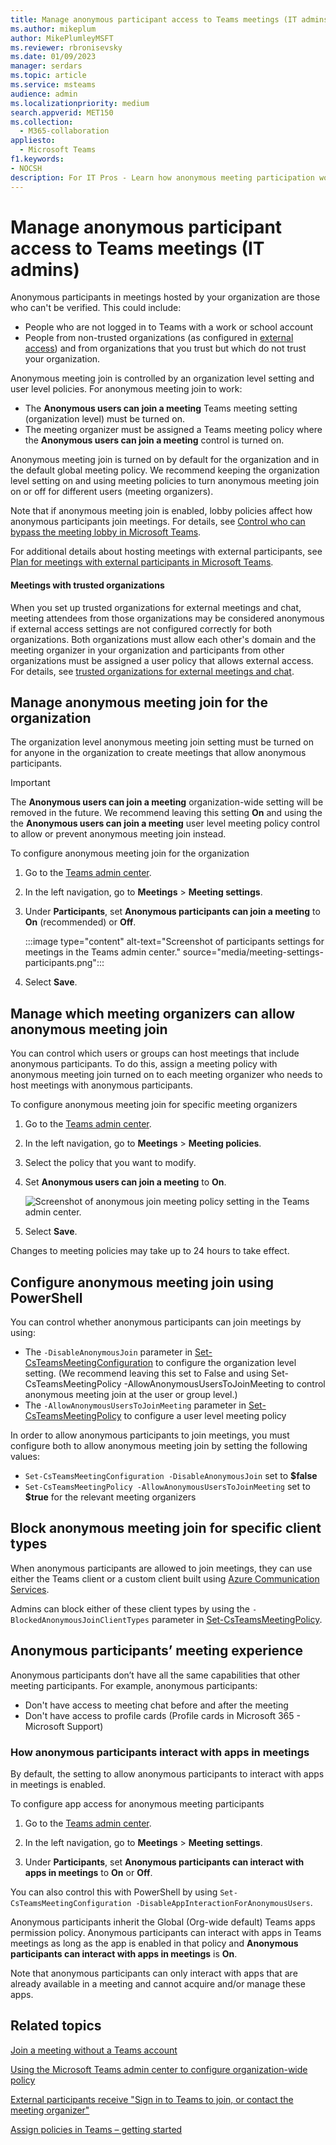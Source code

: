 ```yaml
--- 
title: Manage anonymous participant access to Teams meetings (IT admins)
ms.author: mikeplum
author: MikePlumleyMSFT
ms.reviewer: rbronisevsky
ms.date: 01/09/2023
manager: serdars
ms.topic: article
ms.service: msteams
audience: admin
ms.localizationpriority: medium
search.appverid: MET150
ms.collection: 
  - M365-collaboration
appliesto: 
  - Microsoft Teams
f1.keywords:
- NOCSH
description: For IT Pros - Learn how anonymous meeting participation works in Microsoft Teams.
---
```


# Manage anonymous participant access to Teams meetings (IT admins)

Anonymous participants in meetings hosted by your organization are those who can't be verified. This could include:

- People who are not logged in to Teams with a work or school account 
- People from non-trusted organizations (as configured in [external access](manage-external-access.md)) and from organizations that you trust but which do not trust your organization.

Anonymous meeting join is controlled by an organization level setting and user level policies. For anonymous meeting join to work:
- The **Anonymous users can join a meeting** Teams meeting setting (organization level) must be turned on.
- The meeting organizer must be assigned a Teams meeting policy where the **Anonymous users can join a meeting** control is turned on.

Anonymous meeting join is turned on by default for the organization and in the default global meeting policy. We recommend keeping the organization level setting on and using meeting policies to turn anonymous meeting join on or off for different users (meeting organizers).

Note that if anonymous meeting join is enabled, lobby policies affect how anonymous participants join meetings. For details, see [Control who can bypass the meeting lobby in Microsoft Teams](who-can-bypass-meeting-lobby.md).

For additional details about hosting meetings with external participants, see [Plan for meetings with external participants in Microsoft Teams](plan-meetings-external-participants.md).

#### Meetings with trusted organizations

When you set up trusted organizations for external meetings and chat, meeting attendees from those organizations may be considered anonymous if external access settings are not configured correctly for both organizations. Both organizations must allow each other's domain and the meeting organizer in your organization and participants from other organizations must be assigned a user policy that allows external access. For details, see [trusted organizations for external meetings and chat](manage-external-access.md).

## Manage anonymous meeting join for the organization

The organization level anonymous meeting join setting must be turned on for anyone in the organization to create meetings that allow anonymous participants.

> [!Important]
> The **Anonymous users can join a meeting** organization-wide setting will be removed in the future. We recommend leaving this setting **On** and using the the **Anonymous users can join a meeting** user level meeting policy control to allow or prevent anonymous meeting join instead.

To configure anonymous meeting join for the organization
1. Go to the [Teams admin center](https://admin.teams.microsoft.com).

1. In the left navigation, go to **Meetings** > **Meeting settings**.

1. Under **Participants**, set **Anonymous participants can join a meeting** to **On** (recommended) or **Off**.

    :::image type="content" alt-text="Screenshot of participants settings for meetings in the Teams admin center." source="media/meeting-settings-participants.png":::

1. Select **Save**.

## Manage which meeting organizers can allow anonymous meeting join

You can control which users or groups can host meetings that include anonymous participants. To do this, assign a meeting policy with anonymous meeting join turned on to each meeting organizer who needs to host meetings with anonymous participants.

To configure anonymous meeting join for specific meeting organizers
1. Go to the [Teams admin center](https://admin.teams.microsoft.com).

1. In the left navigation, go to **Meetings** > **Meeting policies**.

1. Select the policy that you want to modify.

1. Set **Anonymous users can join a meeting** to **On**.

    ![Screenshot of anonymous join meeting policy setting in the Teams admin center.](media/anonymous-users-can-join-meeting.png)

1. Select **Save**.

Changes to meeting policies may take up to 24 hours to take effect.

## Configure anonymous meeting join using PowerShell

You can control whether anonymous participants can join meetings by using:

- The `-DisableAnonymousJoin` parameter in [Set-CsTeamsMeetingConfiguration](/powershell/module/skype/set-csteamsmeetingconfiguration) to configure the organization level setting. (We recommend leaving this set to False and using Set-CsTeamsMeetingPolicy -AllowAnonymousUsersToJoinMeeting to control anonymous meeting join at the user or group level.)
- The `-AllowAnonymousUsersToJoinMeeting` parameter in [Set-CsTeamsMeetingPolicy](/powershell/module/skype/set-csteamsmeetingpolicy) to configure a user level meeting policy

In order to allow anonymous participants to join meetings, you must configure both to allow anonymous meeting join by setting the following values:

- `Set-CsTeamsMeetingConfiguration -DisableAnonymousJoin` set to **$false**
- `Set-CsTeamsMeetingPolicy -AllowAnonymousUsersToJoinMeeting` set to **$true** for the relevant meeting organizers

## Block anonymous meeting join for specific client types

When anonymous participants are allowed to join meetings, they can use either the Teams client or a custom client built using [Azure Communication Services](/azure/communication-services/). 

Admins can block either of these client types by using the `-BlockedAnonymousJoinClientTypes` parameter in [Set-CsTeamsMeetingPolicy](/powershell/module/skype/set-csteamsmeetingpolicy#-blockedanonymousjoinclienttypes).

## Anonymous participants’ meeting experience

Anonymous participants don’t have all the same capabilities that other meeting participants. For example, anonymous participants:

- Don't have access to meeting chat before and after the meeting
- Don't have access to profile cards (Profile cards in Microsoft 365 - Microsoft Support)

### How anonymous participants interact with apps in meetings

By default, the setting to allow anonymous participants to interact with apps in meetings is enabled.

To configure app access for anonymous meeting participants

1. Go to the [Teams admin center](https://admin.teams.microsoft.com).

1. In the left navigation, go to **Meetings** > **Meeting settings**.

1. Under **Participants**, set  **Anonymous participants can interact with apps in meetings** to **On** or **Off**.

You can also control this with PowerShell by using `Set-CsTeamsMeetingConfiguration -DisableAppInteractionForAnonymousUsers`.

Anonymous participants inherit the Global (Org-wide default) Teams apps permission policy. Anonymous participants can interact with apps in Teams meetings as long as the app is enabled in that policy and **Anonymous participants can interact with apps in meetings** is **On**.

Note that anonymous participants can only interact with apps that are already available in a meeting and cannot acquire and/or manage these apps.

## Related topics

[Join a meeting without a Teams account](https://support.microsoft.com/office/c6efc38f-4e03-4e79-b28f-e65a4c039508)

[Using the Microsoft Teams admin center to configure organization-wide policy](meeting-settings-in-teams.md#allow-anonymous-users-to-join-meetings)

[External participants receive "Sign in to Teams to join, or contact the meeting organizer"](/microsoftteams/troubleshoot/meetings/external-participants-join-meeting-blocked)

[Assign policies in Teams – getting started](policy-assignment-overview.md)
